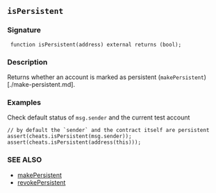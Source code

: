 ## `isPersistent`

### Signature

```solidity
 function isPersistent(address) external returns (bool);
```

### Description

Returns whether an account is marked as persistent (`makePersistent`)[./make-persistent.md]. 

### Examples

Check default status of `msg.sender` and the current test account

```solidity
// by default the `sender` and the contract itself are persistent
assert(cheats.isPersistent(msg.sender));
assert(cheats.isPersistent(address(this)));
```

### SEE ALSO

- [makePersistent](./make-persistent.md)
- [revokePersistent](./revoke-persistent.md)
